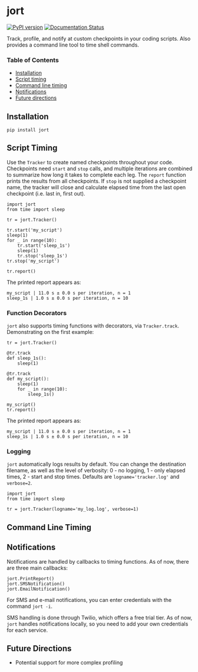 # jort
[![PyPI version](https://badge.fury.io/py/jort.svg)](https://badge.fury.io/py/jort) 
[![Documentation Status](https://readthedocs.org/projects/jort/badge/?version=latest)](https://jort.readthedocs.io/en/latest/?badge=latest)

Track, profile, and notify at custom checkpoints in your coding scripts. Also provides a command line tool to time shell commands. 

### Table of Contents
- [Installation](#installation)
- [Script timing](#scripts)
- [Command line timing](#cli)
- [Notifications](#notifications)
- [Future directions](#future)


## Installation <a name="installation"></a>
```
pip install jort
```

## Script Timing <a name="scripts"></a>
Use the `Tracker` to create named checkpoints throughout your code. Checkpoints need `start` and `stop` calls, and 
multiple iterations are combined to summarize how long it takes to complete each leg. The `report` function
prints the results from all checkpoints. If `stop` is not supplied a checkpoint name, the tracker will close and calculate elapsed time from the last open checkpoint (i.e. last in, first out).
```
import jort
from time import sleep

tr = jort.Tracker()

tr.start('my_script')
sleep(1)
for _ in range(10):
    tr.start('sleep_1s')
    sleep(1)
    tr.stop('sleep_1s')
tr.stop('my_script')
    
tr.report()
```

The printed report appears as:
```
my_script | 11.0 s ± 0.0 s per iteration, n = 1
sleep_1s | 1.0 s ± 0.0 s per iteration, n = 10
```

### Function Decorators
`jort` also supports timing functions with decorators, via `Tracker.track`. Demonstrating on the first example:
```
tr = jort.Tracker()

@tr.track
def sleep_1s():
    sleep(1)
    
@tr.track
def my_script():
    sleep(1)
    for _ in range(10):
        sleep_1s()

my_script() 
tr.report()
```

The printed report appears as:
```
my_script | 11.0 s ± 0.0 s per iteration, n = 1
sleep_1s | 1.0 s ± 0.0 s per iteration, n = 10
```

### Logging

`jort` automatically logs results by default. You can change the destination filename, as well as the level of verbosity: 0 - no logging, 1 - only elapsed times, 2 - start and stop times. Defaults are `logname='tracker.log'` and `verbose=2`.
```
import jort
from time import sleep

tr = jort.Tracker(logname='my_log.log', verbose=1)
```

## Command Line Timing <a name="cli"></a>


## Notifications <a name="notifications"></a>

Notifications are handled by callbacks to timing functions. As of now, there are three main callbacks:
```
jort.PrintReport()
jort.SMSNotification()
jort.EmailNotification()
```
For SMS and e-mail notifications, you can enter credentials with the command `jort -i`. 

SMS handling is done through Twilio, which offers a free trial tier. As of now, `jort` handles notifications locally, so you need to add your own credentials for each service. 

## Future Directions <a name="future"></a>

* Potential support for more complex profiling
